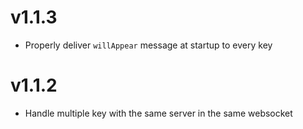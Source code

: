 # v1.1.3
- Properly deliver `willAppear` message at startup to every key

# v1.1.2
- Handle multiple key with the same server in the same websocket